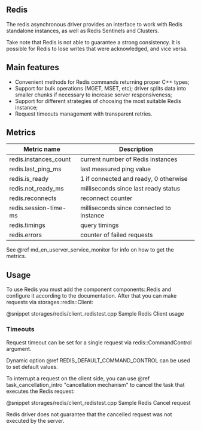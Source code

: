 ## Redis

The redis asynchronous driver provides an interface to work with Redis
standalone instances, as well as Redis Sentinels and Clusters.

Take note that Redis is not able to guarantee a strong consistency. It is
possible for Redis to lose writes that were acknowledged, and vice
versa.

## Main features

* Convenient methods for Redis commands returning proper C++ types;
* Support for bulk operations (MGET, MSET, etc); driver splits data into smaller
  chunks if necessary to increase server responsiveness;
* Support for different strategies of choosing the most suitable Redis instance;
* Request timeouts management with transparent retries.

## Metrics

| Metric name           | Description                              |
|-----------------------|------------------------------------------|
| redis.instances_count | current number of Redis instances        |
| redis.last_ping_ms    | last measured ping value                 |
| redis.is_ready        | 1 if connected and ready, 0 otherwise    |
| redis.not_ready_ms    | milliseconds since last ready status     |
| redis.reconnects      | reconnect counter                        |
| redis.session-time-ms | milliseconds since connected to instance |
| redis.timings         | query timings                            |
| redis.errors          | counter of failed requests               |

See @ref md_en_userver_service_monitor for info on how to get the metrics.

## Usage

To use Redis you must add the component components::Redis and configure it
according to the documentation. After that you can make requests via 
storages::redis::Client:

@snippet storages/redis/client_redistest.cpp Sample Redis Client usage

### Timeouts

Request timeout can be set for a single request via redis::CommandControl 
argument.

Dynamic option @ref REDIS_DEFAULT_COMMAND_CONTROL can be used to set default 
values.

To interrupt a request on the client side, you can use 
@ref task_cancellation_intro "cancellation mechanism" to cancel the task 
that executes the Redis request:

@snippet storages/redis/client_redistest.cpp Sample Redis Cancel request

Redis driver does not guarantee that the cancelled request was not executed
by the server.
